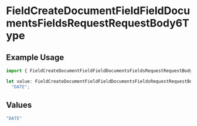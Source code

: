 # FieldCreateDocumentFieldFieldDocumentsFieldsRequestRequestBody6Type

## Example Usage

```typescript
import { FieldCreateDocumentFieldFieldDocumentsFieldsRequestRequestBody6Type } from "@documenso/sdk-typescript/models/operations";

let value: FieldCreateDocumentFieldFieldDocumentsFieldsRequestRequestBody6Type =
  "DATE";
```

## Values

```typescript
"DATE"
```